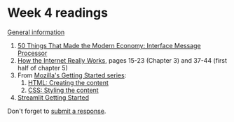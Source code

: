 # Week 4 readings

[General information](../README.md#readings)

1. [50 Things That Made the Modern Economy: Interface Message Processor](https://www.bbc.co.uk/programmes/w3csz2wx)
1. [How the Internet Really Works](../README.md#readings), pages 15-23 (Chapter 3) and 37-44 (first half of chapter 5)
1. From [Mozilla's Getting Started series](https://developer.mozilla.org/en-US/docs/Learn_web_development/Getting_started):
   1. [HTML: Creating the content](https://developer.mozilla.org/en-US/docs/Learn_web_development/Core/Structuring_content)
   1. [CSS: Styling the content](https://developer.mozilla.org/en-US/docs/Learn_web_development/Getting_started/Your_first_website/Styling_the_content)
1. [Streamlit Getting Started](https://docs.streamlit.io/get-started)

Don't forget to [submit a response](../README.md#responses).

